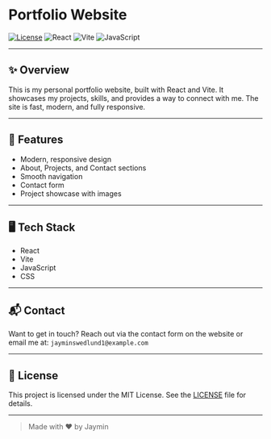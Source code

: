 # Portfolio Website

[![License](https://img.shields.io/github/license/Jaymin-99/PortfolioWebsite)](LICENSE)
![React](https://img.shields.io/badge/React-20232A?logo=react&logoColor=61DAFB)
![Vite](https://img.shields.io/badge/Vite-646CFF?logo=vite&logoColor=FFD62E)
![JavaScript](https://img.shields.io/badge/JavaScript-F7DF1E?logo=javascript&logoColor=black)

---

## ✨ Overview

This is my personal portfolio website, built with React and Vite. It showcases my projects, skills, and provides a way to connect with me. The site is fast, modern, and fully responsive.

---

## 🚀 Features
- Modern, responsive design
- About, Projects, and Contact sections
- Smooth navigation
- Contact form
- Project showcase with images

---

## 🖥️ Tech Stack
- React
- Vite
- JavaScript
- CSS

---


## 📬 Contact

Want to get in touch? Reach out via the contact form on the website or email me at: `jayminswedlund1@example.com`

---

## 📄 License

This project is licensed under the MIT License. See the [LICENSE](LICENSE) file for details.

---

> Made with ❤️ by Jaymin
